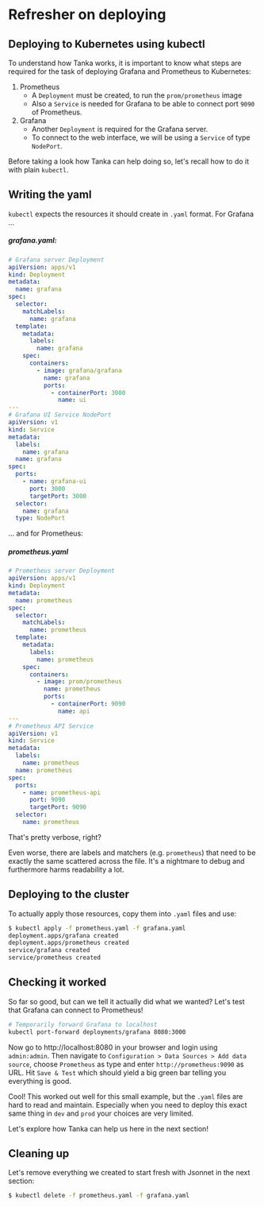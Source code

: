 # Refresher on deploying

## Deploying to Kubernetes using kubectl

To understand how Tanka works, it is important to know what steps are required
for the task of deploying Grafana and Prometheus to Kubernetes:

1. Prometheus
   - A `Deployment` must be created, to run the `prom/prometheus` image
   - Also a `Service` is needed for Grafana to be able to connect port `9090` of
     Prometheus.
2. Grafana
   - Another `Deployment` is required for the Grafana server.
   - To connect to the web interface, we will be using a `Service` of type
   `NodePort`.

Before taking a look how Tanka can help doing so, let's recall how to do it with
plain `kubectl`.

## Writing the yaml

`kubectl` expects the resources it should create in `.yaml` format. For Grafana
...

##### grafana.yaml:

```yaml
# Grafana server Deployment
apiVersion: apps/v1
kind: Deployment
metadata:
  name: grafana
spec:
  selector:
    matchLabels:
      name: grafana
  template:
    metadata:
      labels:
        name: grafana
    spec:
      containers:
        - image: grafana/grafana
          name: grafana
          ports:
            - containerPort: 3000
              name: ui
---
# Grafana UI Service NodePort
apiVersion: v1
kind: Service
metadata:
  labels:
    name: grafana
  name: grafana
spec:
  ports:
    - name: grafana-ui
      port: 3000
      targetPort: 3000
  selector:
    name: grafana
  type: NodePort
```

... and for Prometheus:

##### prometheus.yaml

```yaml
# Prometheus server Deployment
apiVersion: apps/v1
kind: Deployment
metadata:
  name: prometheus
spec:
  selector:
    matchLabels:
      name: prometheus
  template:
    metadata:
      labels:
        name: prometheus
    spec:
      containers:
        - image: prom/prometheus
          name: prometheus
          ports:
            - containerPort: 9090
              name: api
---
# Prometheus API Service
apiVersion: v1
kind: Service
metadata:
  labels:
    name: prometheus
  name: prometheus
spec:
  ports:
    - name: prometheus-api
      port: 9090
      targetPort: 9090
  selector:
    name: prometheus
```

That's pretty verbose, right?

Even worse, there are labels and matchers (e.g. `prometheus`) that need to be
exactly the same scattered across the file. It's a nightmare to debug and
furthermore harms readability a lot.

## Deploying to the cluster

To actually apply those resources, copy them into `.yaml` files and use:

```bash
$ kubectl apply -f prometheus.yaml -f grafana.yaml
deployment.apps/grafana created
deployment.apps/prometheus created
service/grafana created
service/prometheus created
```

## Checking it worked

So far so good, but can we tell it actually did what we wanted? Let's test that
Grafana can connect to Prometheus!

```bash
# Temporarily forward Grafana to localhost
kubectl port-forward deployments/grafana 8080:3000
```

Now go to http://localhost:8080 in your browser and login using `admin:admin`.
Then navigate to `Configuration > Data Sources > Add data source`, choose
`Prometheus` as type and enter `http://prometheus:9090` as URL. Hit
`Save & Test` which should yield a big green bar telling you everything is good.

Cool! This worked out well for this small example, but the `.yaml` files are
hard to read and maintain. Especially when you need to deploy this exact same
thing in `dev` and `prod` your choices are very limited.

Let's explore how Tanka can help us here in the next section!

## Cleaning up

Let's remove everything we created to start fresh with Jsonnet in the next section:

```bash
$ kubectl delete -f prometheus.yaml -f grafana.yaml
```